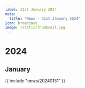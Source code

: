 ```yaml
---
label: 31st January 2024
meta:
  title: "News - 31st January 2024"
icon: broadcast
image: /static/thumbnail.jpg
---
```


# 2024
## January

{{ include "news/20240131" }}
